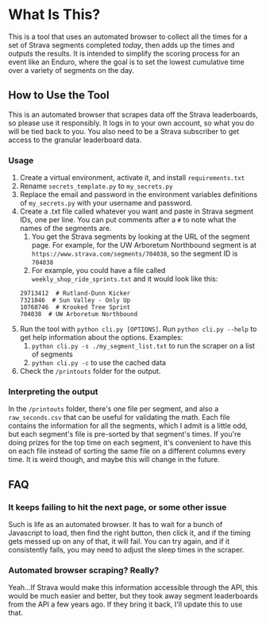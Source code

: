 # What Is This?

This is a tool that uses an automated browser to collect all the times for a set of Strava segments completed _today_, then adds up the times and outputs the results. It is intended to simplify the scoring process for an event like an Enduro, where the goal is to set the lowest cumulative time over a variety of segments on the day.

## How to Use the Tool

This is an automated browser that scrapes data off the Strava leaderboards, so please use it responsibly. It logs in to your own account, so what you do will be tied back to you. You also need to be a Strava subscriber to get access to the granular leaderboard data.

### Usage

1. Create a virtual environment, activate it, and install `requirements.txt`
1. Rename `secrets_template.py` to `my_secrets.py`
1. Replace the email and password in the environment variables definitions of `my_secrets.py` with your username and password.
1. Create a .txt file called whatever you want and paste in Strava segment IDs, one per line. You can put comments after a `#` to note what the names of the segments are.
   1. You get the Strava segments by looking at the URL of the segment page. For example, for the UW Arboretum Northbound segment is at `https://www.strava.com/segments/704038`, so the segment ID is `704038`
   1. For example, you could have a file called `weekly_shop_ride_sprints.txt` and it would look like this:
   ```
   29713412  # Rutland-Dunn Kicker
   7321846  # Sun Valley - Only Up
   10768746  # Krooked Tree Sprint
   704038  # UW Arboretum Northbound
   ```
1. Run the tool with `python cli.py [OPTIONS]`. Run `python cli.py --help` to get help information about the options. Examples:
   1. `python cli.py -s ./my_segment_list.txt` to run the scraper on a list of segments
   1. `python cli.py -c` to use the cached data
1. Check the `/printouts` folder for the output.

### Interpreting the output

In the `/printouts` folder, there's one file per segment, and also a `raw_seconds.csv` that can be useful for validating the math. Each file contains the information for all the segments, which I admit is a little odd, but each segment's file is pre-sorted by that segment's times. If you're doing prizes for the top time on each segment, it's convenient to have this on each file instead of sorting the same file on a different columns every time. It is weird though, and maybe this will change in the future.

## FAQ

### It keeps failing to hit the next page, or some other issue

Such is life as an automated browser. It has to wait for a bunch of Javascript to load, then find the right button, then click it, and if the timing gets messed up on any of that, it will fail. You can try again, and if it consistently fails, you may need to adjust the sleep times in the scraper.

### Automated browser scraping? Really?

Yeah...If Strava would make this information accessible through the API, this would be much easier and better, but they took away segment leaderboards from the API a few years ago. If they bring it back, I'll update this to use that.
